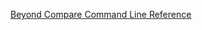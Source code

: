 [Beyond Compare Command Line Reference](www.scootersoftware.com/v5help/command_line_reference.html)
